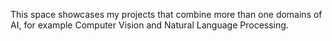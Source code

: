 This space showcases my projects that combine more than one domains of AI, for example Computer Vision and Natural Language Processing.

